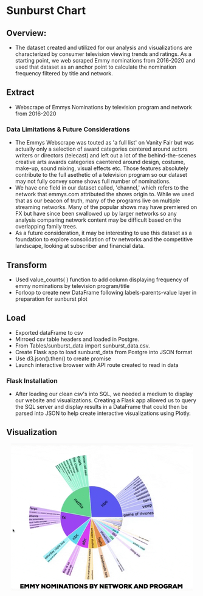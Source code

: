 # Sunburst Chart 

## Overview:
* The dataset created and utilized for our analysis and visualizations are characterized by consumer television viewing trends and ratings. As a starting point, we web scraped Emmy nominations from 2016-2020 and used that dataset as an anchor point to calculate the nomination frequency filtered by title and network.

## Extract
* Webscrape of Emmys Nominations by television program and network from 2016-2020

### Data Limitations & Future Considerations
* The Emmys Webscrape was touted as 'a full list' on Vanity Fair but was actually only a selection of award categories centered around actors writers or directors (telecast) and left out a lot of the behind-the-scenes creative arts awards categories caentered around design, costume, make-up, sound mixing, visual effects etc. Those features absolutely contribute to the full asethetic of a television program so our dataset may not fully convey some shows full number of nominations. 
* We have one field in our dataset called, 'channel,' which refers to the network that emmys.com attributed the shows origin to. While we used that as our beacon of truth, many of the programs live on multiple streaming networks. Many of the popular shows may have premiered on FX but have since been swallowed up by larger networks so any analysis comparing network content may be difficult based on the overlapping family trees.
* As a future consideration, it may be interesting to use this dataset as a foundation to explore consolidation of tv networks and the competitive landscape, looking at subscriber and financial data.

## Transform
- Used value_counts( ) function to add column displaying frequency of emmy nominations by television program/title
- Forloop to create new DataFrame following labels-parents-value layer in preparation for sunburst plot

## Load
- Exported dataFrame to csv
- Mirroed csv table headers and loaded in Postgre.
- From Tables/sunburst_data import sunburst_data.csv.
- Create Flask app to load sunburst_data from Postgre into JSON format
- Use d3.json().then() to create promise 
- Launch interactive browser with API route created to read in data

### Flask Installation
* After loading our clean csv's into SQL, we needed a medium to display our website and visualizations. Creating a Flask app allowed us to query the SQL server and display results in a DataFrame that could then be parsed into JSON to help create interactive visualizations using Plotly.

## Visualization

<p align="center">
  <img src="sunburst.gif" alt="Emmy Nominations By Network And Title" />
</p>
